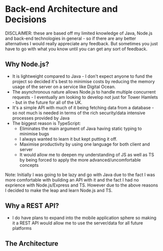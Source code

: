 # Back-end Architecture and Decisions

DISCLAIMER: these are based off my limited knowledge of Java, Node.js and back-end technologies in general - so if there are any better alternatives I would really appreciate any feedback. But sometimes you just have to go with what you know until you can get any sort of feedback.

## Why Node.js?

- It is lightweight compared to Java - I don't expect anyone to fund the project so decided it's best to minimise costs by reducing the memory usage of the server on a service like Digital Ocean.
- The asynchronous nature allows Node.js to handle multiple concurrent requests - I eventually am looking to develop not just for Tower Hamlets - but in the future for all of the UK.
- It's a simple API with much of it being fetching data from a database - so not much is needed in terms of the rich security/data intensive processes provided by Java
- The biggest reason is TypeScript:
  - Eliminates the main argument of Java having static typing to minimise bugs
  - I always wanted to learn it but kept putting it off.
  - Maximise productivity by using one language for both client and server
  - It would allow me to deepen my understanding of JS as well as TS by being forced to apply the more advanced/uncomfortable concepts

Note: Initially I was going to be lazy and go with Java due to the fact I was more comfortable with building an API with it and the fact I had no exprience with Node.js/Express and TS. However due to the above reasons I decided to make the leap and learn Node.js and TS.

## Why a REST API?

- I do have plans to expand into the mobile application sphere so making it a REST API would allow me to use the server/data for all future platforms

## The Architecture
